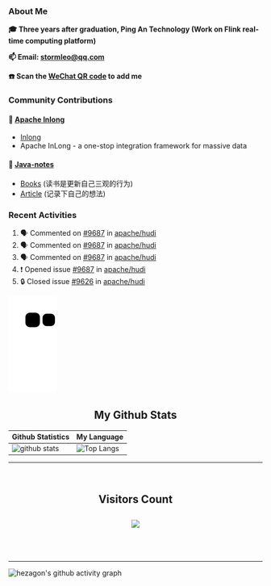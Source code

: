 
### About Me

**🎓 Three years after graduation, Ping An Technology (Work on Flink real-time computing platform)**

**📫 Email: stormleo@qq.com**

**☎️ Scan the [WeChat QR code](https://github.com/leosanqing/leosanqing/blob/master/img/WechatIMG216.jpeg) to add me**

### Community Contributions

#### 🚀 [Apache Inlong](https://github.com/apache/inlong)

- [Inlong](https://inlong.apache.org)
- Apache InLong - a one-stop integration framework for massive data

#### 🚀 [Java-notes](https://github.com/leosanqing/Java-Notes)
- [Books](https://github.com/leosanqing/Java-Notes/tree/master/books) (读书是更新自己三观的行为)
- [Article](https://github.com/leosanqing/thoughtful-article) (记录下自己的想法)
### Recent Activities
<!--START_SECTION:activity-->
1. 🗣 Commented on [#9687](https://github.com/apache/hudi/issues/9687#issuecomment-1717136409) in [apache/hudi](https://github.com/apache/hudi)
2. 🗣 Commented on [#9687](https://github.com/apache/hudi/issues/9687#issuecomment-1717056475) in [apache/hudi](https://github.com/apache/hudi)
3. 🗣 Commented on [#9687](https://github.com/apache/hudi/issues/9687#issuecomment-1715247880) in [apache/hudi](https://github.com/apache/hudi)
4. ❗ Opened issue [#9687](https://github.com/apache/hudi/issues/9687) in [apache/hudi](https://github.com/apache/hudi)
5. 🔒 Closed issue [#9626](https://github.com/apache/hudi/issues/9626) in [apache/hudi](https://github.com/apache/hudi)
<!--END_SECTION:activity-->

![github contribution grid snake animation](https://raw.githubusercontent.com/leosanqing/leosanqing/output/github-contribution-grid-snake.svg)

<!-- START NEW SECTION -->
<p align="center">
 <h2 align="center">My Github Stats</h2>

| Github Statistics                                                                                           | My Language                                                                                                                 |
| ----------------------------------------------------------------------------------------------------------- | --------------------------------------------------------------------------------------------------------------------------- |
| ![github stats](https://github-readme-stats.vercel.app/api?username=leosanqing&theme=radical&show_icons=true) | ![Top Langs](https://github-readme-stats.vercel.app/api/top-langs/?username=leosanqing&hide=TeX&layout=compact&theme=dark) |

<hr>

<div align="center">
<br><h2 align="centre"><b>Visitors Count</b></p>  
<p align="center"><img align="center" src="https://profile-counter.glitch.me/{leosanqing}/count.svg" /></p> 
<br></div>

<hr>

![hezagon's github activity graph](https://activity-graph.herokuapp.com/graph?username=leosanqing&theme=react-dark)

